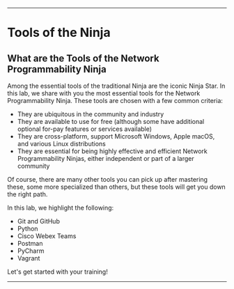 

---

# Tools of the Ninja

## What are the Tools of the Network Programmability Ninja

Among the essential tools of the traditional Ninja are the iconic Ninja Star.  In this lab, we share 
with you the most essential tools for the Network Programmability Ninja.  These tools are chosen with a few common 
criteria:

* They are ubiquitous in the community and industry
* They are available to use for free (although some have additional optional for-pay features or services available)
* They are cross-platform, support Microsoft Windows, Apple macOS, and various Linux distributions
* They are essential for being highly effective and efficient Network Programmability Ninjas, either independent or 
part of a larger community

Of course, there are many other tools you can pick up after mastering these, some more specialized than others, but 
these tools will get you down the right path.

In this lab, we highlight the following:

* Git and GitHub
* Python
* Cisco Webex Teams
* Postman
* PyCharm
* Vagrant

Let's get started with your training!

---


